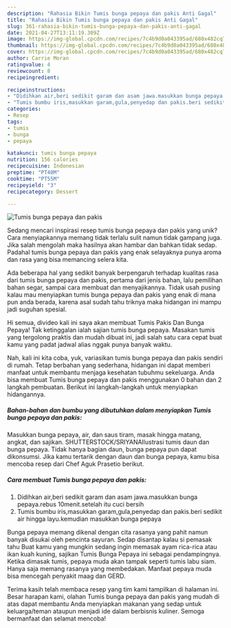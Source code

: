```yaml
---
description: "Rahasia Bikin Tumis bunga pepaya dan pakis Anti Gagal"
title: "Rahasia Bikin Tumis bunga pepaya dan pakis Anti Gagal"
slug: 361-rahasia-bikin-tumis-bunga-pepaya-dan-pakis-anti-gagal
date: 2021-04-27T13:11:19.309Z
image: https://img-global.cpcdn.com/recipes/7c4b9d0a043395ad/680x482cq70/tumis-bunga-pepaya-dan-pakis-foto-resep-utama.jpg
thumbnail: https://img-global.cpcdn.com/recipes/7c4b9d0a043395ad/680x482cq70/tumis-bunga-pepaya-dan-pakis-foto-resep-utama.jpg
cover: https://img-global.cpcdn.com/recipes/7c4b9d0a043395ad/680x482cq70/tumis-bunga-pepaya-dan-pakis-foto-resep-utama.jpg
author: Carrie Moran
ratingvalue: 4
reviewcount: 8
recipeingredient:

recipeinstructions:
- "Didihkan air,beri sedikit garam dan asam jawa.masukkan bunga pepaya.rebus 10menit.setelah itu cuci bersih"
- "Tumis bumbu iris,masukkan garam,gula,penyedap dan pakis.beri sedikit air hingga layu.kemudian masukkan bunga pepaya"
categories:
- Resep
tags:
- tumis
- bunga
- pepaya

katakunci: tumis bunga pepaya 
nutrition: 156 calories
recipecuisine: Indonesian
preptime: "PT40M"
cooktime: "PT55M"
recipeyield: "3"
recipecategory: Dessert

---
```



![Tumis bunga pepaya dan pakis](https://img-global.cpcdn.com/recipes/7c4b9d0a043395ad/680x482cq70/tumis-bunga-pepaya-dan-pakis-foto-resep-utama.jpg)

Sedang mencari inspirasi resep tumis bunga pepaya dan pakis yang unik? Cara menyiapkannya memang tidak terlalu sulit namun tidak gampang juga. Jika salah mengolah maka hasilnya akan hambar dan bahkan tidak sedap. Padahal tumis bunga pepaya dan pakis yang enak selayaknya punya aroma dan rasa yang bisa memancing selera kita.

Ada beberapa hal yang sedikit banyak berpengaruh terhadap kualitas rasa dari tumis bunga pepaya dan pakis, pertama dari jenis bahan, lalu pemilihan bahan segar, sampai cara membuat dan menyajikannya. Tidak usah pusing kalau mau menyiapkan tumis bunga pepaya dan pakis yang enak di mana pun anda berada, karena asal sudah tahu triknya maka hidangan ini mampu jadi suguhan spesial.

Hi semua, divideo kali ini saya akan membuat Tumis Pakis Dan Bunga Pepaya! Tak ketinggalan ialah sajian tumis bunga pepaya. Masakan tumis yang tergolong praktis dan mudah dibuat ini, jadi salah satu cara cepat buat kamu yang padat jadwal alias nggak punya banyak waktu.


Nah, kali ini kita coba, yuk, variasikan tumis bunga pepaya dan pakis sendiri di rumah. Tetap berbahan yang sederhana, hidangan ini dapat memberi manfaat untuk membantu menjaga kesehatan tubuhmu sekeluarga. Anda bisa membuat Tumis bunga pepaya dan pakis menggunakan 0 bahan dan 2 langkah pembuatan. Berikut ini langkah-langkah untuk menyiapkan hidangannya.

<!--inarticleads1-->

##### Bahan-bahan dan bumbu yang dibutuhkan dalam menyiapkan Tumis bunga pepaya dan pakis:



Masukkan bunga pepaya, air, dan saus tiram, masak hingga matang, angkat, dan sajikan. SHUTTERSTOCK/SRIYANAIlustrasi tumis daun dan bunga pepaya. Tidak hanya bagian daun, bunga pepaya pun dapat dikonsumsi. Jika kamu tertarik dengan daun dan bunga pepaya, kamu bisa mencoba resep dari Chef Aguk Prasetio berikut. 

<!--inarticleads2-->

##### Cara membuat Tumis bunga pepaya dan pakis:

1. Didihkan air,beri sedikit garam dan asam jawa.masukkan bunga pepaya.rebus 10menit.setelah itu cuci bersih
1. Tumis bumbu iris,masukkan garam,gula,penyedap dan pakis.beri sedikit air hingga layu.kemudian masukkan bunga pepaya


Bunga pepaya memang dikenal dengan cita rasanya yang pahit namun banyak disukai oleh pencinta sayuran. Sedap disantap kalau si pemasak tahu Buat kamu yang mungkin sedang ingin memasak ayam rica-rica atau ikan kuah kuning, sajikan Tumis Bunga Pepaya ini sebagai pendampingnya. Ketika dimasak tumis, pepaya muda akan tampak seperti tumis labu siam. Hanya saja memang rasanya yang membedakan. Manfaat pepaya muda bisa mencegah penyakit maag dan GERD. 

Terima kasih telah membaca resep yang tim kami tampilkan di halaman ini. Besar harapan kami, olahan Tumis bunga pepaya dan pakis yang mudah di atas dapat membantu Anda menyiapkan makanan yang sedap untuk keluarga/teman ataupun menjadi ide dalam berbisnis kuliner. Semoga bermanfaat dan selamat mencoba!
